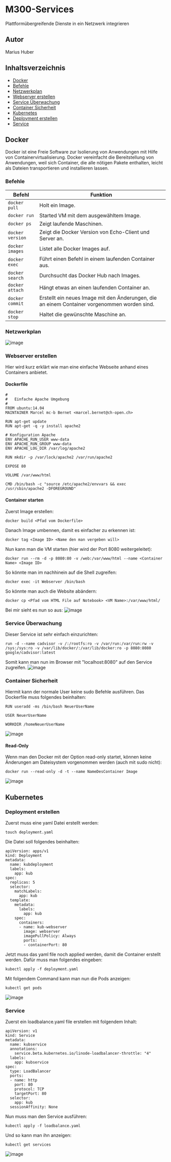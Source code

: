 # M300-Services
Plattformübergreifende Dienste in ein Netzwerk integrieren

## Autor
Marius Huber

## Inhaltsverzeichnis
* [Docker](#Docker)
* [Befehle](#Befehle)
* [Netzwerkplan](#Netzwerkplan)
* [Webserver erstellen](#Webserver-erstellen)
* [Service Überwachung](#Service-Überwachung)
* [Container Sicherheit](#Container-Sicherheit)
* [Kubernetes](#Kubernetes)
* [Deployment erstellen](#Deployment-erstellen)
* [Service](#Service)

## Docker
Docker ist eine Freie Software zur Isolierung von Anwendungen mit Hilfe von Containervirtualisierung. Docker vereinfacht die Bereitstellung von Anwendungen, weil sich Container, die alle nötigen Pakete enthalten, leicht als Dateien transportieren und installieren lassen.
### Befehle
| Befehl            | Funktion                                             |
| -------------     | ---------------------------------------------------- | 
| ```docker pull```      | Holt ein Image. |
| ```docker run```      | Started VM mit dem ausgewähltem Image. |
| ```docker ps```      | Zeigt laufende Maschinen. |
| ```docker version```      | Zeigt die Docker Version von Echo-Client und Server an. |
| ```docker images```        | Listet alle Docker Images auf. |
| ```docker exec```       | Führt einen Befehl in einem laufenden Container aus. |
| ```docker search```    | Durchsucht das Docker Hub nach Images. |
| ```docker attach```      | Hängt etwas an einen laufenden Container an. |
| ```docker commit```   | Erstellt ein neues Image mit den Änderungen, die an einem Container vorgenommen worden sind. |
| ```docker stop```   | Haltet die gewünschte Maschine an. |

### Netzwerkplan
![image](https://user-images.githubusercontent.com/50829674/114029048-6bae9380-9879-11eb-960f-7c95fed70dc5.png)

### Webserver erstellen
Hier wird kurz erklärt wie man eine einfache Webseite anhand eines Containers anbietet.
#### Dockerfile
```
#
#	Einfache Apache Umgebung
#
FROM ubuntu:14.04
MAINTAINER Marcel mc-b Bernet <marcel.bernet@ch-open.ch>

RUN apt-get update
RUN apt-get -q -y install apache2 

# Konfiguration Apache
ENV APACHE_RUN_USER www-data
ENV APACHE_RUN_GROUP www-data
ENV APACHE_LOG_DIR /var/log/apache2

RUN mkdir -p /var/lock/apache2 /var/run/apache2

EXPOSE 80

VOLUME /var/www/html

CMD /bin/bash -c "source /etc/apache2/envvars && exec /usr/sbin/apache2 -DFOREGROUND"
```
#### Container starten
Zuerst Image erstellen:
```
docker build <Pfad vom Dockerfile>
```

Danach Image umbennen, damit es einfacher zu erkennen ist:
``` 
docker tag <Image ID> <Name den man vergeben will>
```

Nun kann man die VM starten (hier wird der Port 8080 weitergeleitet):
```
docker run --rm -d -p 8080:80 -v /web:/var/www/html --name <Container Name> <Image ID>
```

So könnte man im nachhinein auf die Shell zugreifen:
```
docker exec -it Webserver /bin/bash
```

So könnte man auch die Website abändern:
```
docker cp <Pfad vom HTML File auf Notebook> <VM Name>:/var/www/html/
```

Bei mir sieht es nun so aus:
![image](https://user-images.githubusercontent.com/50829674/114038550-42decc00-9882-11eb-8840-0b3d80876160.png)

### Service Überwachung
Dieser Service ist sehr einfach einzurichten:
```
run -d --name cadvisor -v /:/rootfs:ro -v /var/run:/var/run:rw -v /sys:/sys:ro -v /var/lib/docker/:/var/lib/docker:ro -p 8080:8080 google/cadvisor:latest
```
Somit kann man nun im Browser mit "localhost:8080" auf den Service zugreifen.
![image](https://user-images.githubusercontent.com/50829674/114884203-de81b680-9e05-11eb-8290-29f6a1a5670b.png)

### Container Sicherheit
Hiermit kann der normale User keine sudo Befehle ausführen.
Das Dockerfile muss folgendes beinhalten:
```
RUN useradd -ms /bin/bash NeuerUserName

USER NeuerUserName

WORKDIR /homeNeuerUserName
```
![image](https://user-images.githubusercontent.com/50829674/115451071-049bc200-a21d-11eb-907e-d176d7878084.png)


#### Read-Only
Wenn man den Docker mit der Option read-only startet, können keine Änderungen am Dateisystem vorgenommen werden (auch mit sudo nicht):
```
docker run --read-only -d -t --name NameDesContainer Image
```
![image](https://user-images.githubusercontent.com/50829674/115451231-37de5100-a21d-11eb-8788-c11ac290e481.png)

## Kubernetes
### Deployment erstellen
Zuerst muss eine yaml Datei erstellt werden:
```
touch deployment.yaml
```
Die Datei soll folgendes beinhalten:
```
apiVersion: apps/v1
kind: Deployment
metadata:
  name: kubdeployment
  labels:
    app: kub
spec:
  replicas: 5
  selector:
    matchLabels:
      app: kub
  template:
    metadata:
      labels:
        app: kub
    spec:
      containers:
      - name: kub-webserver
        image: webserver
        imagePullPolicy: Always
        ports:
        - containerPort: 80
```
Jetzt muss das yaml file noch applied werden, damit die Container erstellt werden. Dafür muss man folgendes eingeben:
```
kubectl apply -f deployment.yaml
```

Mit folgendem Command kann man nun die Pods anzeigen:
```
kubectl get pods
```
![image](https://user-images.githubusercontent.com/50829674/115450699-8c350100-a21c-11eb-8dce-9a94200022d4.png)

### Service

Zuerst ein loadbalance.yaml file erstellen mit folgendem Inhalt:
```
apiVersion: v1
kind: Service
metadata:
  name: kubservice
  annotations:
    service.beta.kubernetes.io/linode-loadbalancer-throttle: "4"
  labels:
    app: kubservice
spec:
  type: LoadBalancer
  ports:
  - name: http
    port: 80
    protocol: TCP
    targetPort: 80
  selector:
    app: kub
  sessionAffinity: None
```
Nun muss man den Service ausführen:
```
kubectl apply -f loadbalance.yaml
```
Und so kann man ihn anzeigen:
```
kubectl get services
```
![image](https://user-images.githubusercontent.com/50829674/115452982-652bfe80-a21f-11eb-8f74-81c274b46669.png)

